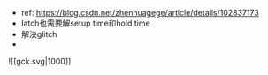 - ref: https://blog.csdn.net/zhenhuagege/article/details/102837173
- latch也需要解setup time和hold time
- 解決glitch
- 

![[gck.svg|1000]]